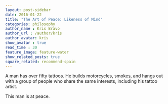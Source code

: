 ```yaml
---
layout: post-sidebar
date: 2016-01-22
title: "The Art of Peace: Likeness of Mind"
categories: philosophy
author_name : Kris Bravo
author_url : /author/kris
author_avatar: kris
show_avatar : true
read_time : 30
feature_image: feature-water
show_related_posts: true
square_related: recommend-spain
---
```


A man has over fifty tattoos. He builds motorcycles, smokes, and hangs out with a group of people who share the same interests, including his tattoo artist.

This man is at peace.
